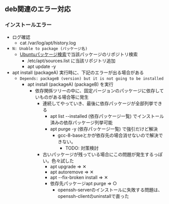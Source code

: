 ## deb関連のエラー対応

### インストールエラー

* ログ確認
  * cat /var/log/apt/history.log
* `N: Unable to package (パッケージ名)`
  * [Ubuntuパッケージ検索](https://packages.ubuntu.com/ja/)で当該パッケージのリポジトリ検索
    * /etc/apt/sources.list に当該リポジトリ追加
    * apt update -y
* apt install (packageA) 実行時に、下記のエラーが出る場合がある
  * `Depends: packageB (version) but it is not going to be installed`
    * apt install (packageA) (packageB) を実行
      * 依存関係ツリーの中に、固定バージョンのパッケージに依存していものがある場合等に発生
        * 連続してやっていき、最後に依存パッケージが全部列挙できる
          * apt list --installed (依存パッケージ一覧) でインストール済みの依存パッケージ列挙可能
          * apt purge -y (依存パッケージ一覧) で強引だけど解決
            * gcc-8-baseとかが依存先の場合消せないので解決できない。
              * TODO: 対策検討
        * 古いパッケージが残っている場合にこの問題が発生するっぽい。色々試した
          * apt upgrade => ✕
          * apt autoremove => ✕
          * apt --fix-broken install => ✕
          * 依存先パッケージapt purge => ○
            * openssh-serverのインストールに失敗する問題は、openssh-clientのuninstallで直った